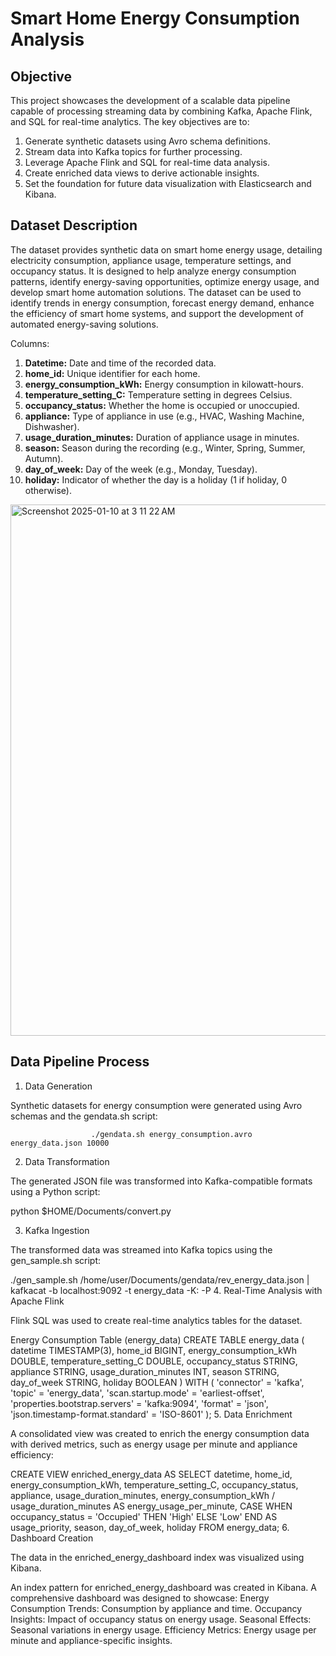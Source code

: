 # Smart Home Energy Consumption Analysis 

## Objective

This project showcases the development of a scalable data pipeline capable of processing streaming data by combining Kafka, Apache Flink, and SQL for real-time analytics. The key objectives are to:

1. Generate synthetic datasets using Avro schema definitions.
2. Stream data into Kafka topics for further processing.
3. Leverage Apache Flink and SQL for real-time data analysis.
4. Create enriched data views to derive actionable insights.
5. Set the foundation for future data visualization with Elasticsearch and Kibana.

## Dataset Description

The dataset provides synthetic data on smart home energy usage, detailing electricity consumption, appliance usage, temperature settings, and occupancy status. It is designed to help analyze energy consumption patterns, identify energy-saving opportunities, optimize energy usage, and develop smart home automation solutions. The dataset can be used to identify trends in energy consumption, forecast energy demand, enhance the efficiency of smart home systems, and support the development of automated energy-saving solutions.

Columns:

1. **Datetime:** Date and time of the recorded data.
2. **home_id:** Unique identifier for each home.
3. **energy_consumption_kWh:** Energy consumption in kilowatt-hours.
4. **temperature_setting_C:** Temperature setting in degrees Celsius.
5. **occupancy_status:** Whether the home is occupied or unoccupied.
6. **appliance:** Type of appliance in use (e.g., HVAC, Washing Machine, Dishwasher).
7. **usage_duration_minutes:** Duration of appliance usage in minutes.
8. **season:** Season during the recording (e.g., Winter, Spring, Summer, Autumn).
9. **day_of_week:** Day of the week (e.g., Monday, Tuesday).
10. **holiday:** Indicator of whether the day is a holiday (1 if holiday, 0 otherwise).
    

<img width="850" alt="Screenshot 2025-01-10 at 3 11 22 AM" src="https://github.com/user-attachments/assets/4d5d20b2-c324-4b32-b71d-d1fd8530cd74" />

## Data Pipeline Process

1. Data Generation

Synthetic datasets for energy consumption were generated using Avro schemas and the gendata.sh script:

                      ./gendata.sh energy_consumption.avro energy_data.json 10000

2. Data Transformation

The generated JSON file was transformed into Kafka-compatible formats using a Python script:

python $HOME/Documents/convert.py

3. Kafka Ingestion

The transformed data was streamed into Kafka topics using the gen_sample.sh script:

./gen_sample.sh /home/user/Documents/gendata/rev_energy_data.json | kafkacat -b localhost:9092 -t energy_data -K: -P
4. Real-Time Analysis with Apache Flink

Flink SQL was used to create real-time analytics tables for the dataset.

Energy Consumption Table (energy_data)
CREATE TABLE energy_data (
    datetime TIMESTAMP(3),
    home_id BIGINT,
    energy_consumption_kWh DOUBLE,
    temperature_setting_C DOUBLE,
    occupancy_status STRING,
    appliance STRING,
    usage_duration_minutes INT,
    season STRING,
    day_of_week STRING,
    holiday BOOLEAN
) WITH (
    'connector' = 'kafka',
    'topic' = 'energy_data',
    'scan.startup.mode' = 'earliest-offset',
    'properties.bootstrap.servers' = 'kafka:9094',
    'format' = 'json',
    'json.timestamp-format.standard' = 'ISO-8601'
);
5. Data Enrichment

A consolidated view was created to enrich the energy consumption data with derived metrics, such as energy usage per minute and appliance efficiency:

CREATE VIEW enriched_energy_data AS
SELECT 
    datetime,
    home_id,
    energy_consumption_kWh,
    temperature_setting_C,
    occupancy_status,
    appliance,
    usage_duration_minutes,
    energy_consumption_kWh / usage_duration_minutes AS energy_usage_per_minute,
    CASE
        WHEN occupancy_status = 'Occupied' THEN 'High'
        ELSE 'Low'
    END AS usage_priority,
    season,
    day_of_week,
    holiday
FROM energy_data;
6. Dashboard Creation

The data in the enriched_energy_dashboard index was visualized using Kibana.

An index pattern for enriched_energy_dashboard was created in Kibana.
A comprehensive dashboard was designed to showcase:
Energy Consumption Trends: Consumption by appliance and time.
Occupancy Insights: Impact of occupancy status on energy usage.
Seasonal Effects: Seasonal variations in energy usage.
Efficiency Metrics: Energy usage per minute and appliance-specific insights.
